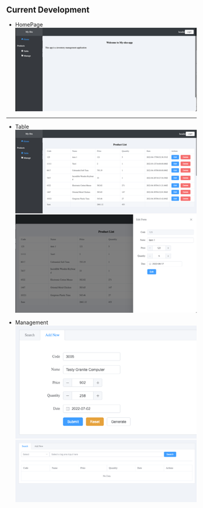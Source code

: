 ## Current Development

* HomePage
![](readme/home.png)

---

* Table
![](readme/table.png)![](readme/table-edit.png)

* Management
![](readme/manage-addnew.png)![](readme/manage-search.png)
